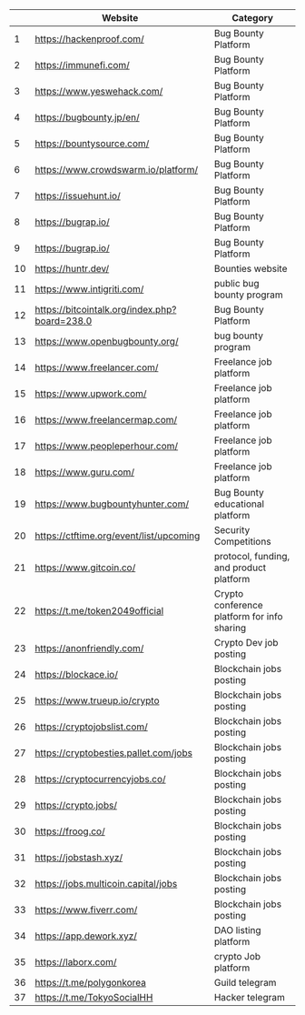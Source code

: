 |          | Website                                       | Category                                    |
|----------|-----------------------------------------------|---------------------------------------------|
|     1    |  https://hackenproof.com/                     | Bug Bounty Platform                         |
|     2    | https://immunefi.com/                         | Bug Bounty Platform                         |
|     3    | https://www.yeswehack.com/                    | Bug Bounty Platform                         |
|     4    | https://bugbounty.jp/en/                      | Bug Bounty Platform                         |
| 5        | https://bountysource.com/                     | Bug Bounty Platform                         |
|     6    | https://www.crowdswarm.io/platform/           | Bug Bounty Platform                         |
|     7    | https://issuehunt.io/                         | Bug Bounty Platform                         |
| 8        | https://bugrap.io/                            | Bug Bounty Platform                         |
| 9        | https://bugrap.io/                            | Bug Bounty Platform                         |
| 10       | https://huntr.dev/                            | Bounties website                            |
| 11       | https://www.intigriti.com/                    | public bug bounty program                   |
| 12       | https://bitcointalk.org/index.php?board=238.0 | Bug Bounty Platform                         |
| 13       | https://www.openbugbounty.org/                | bug bounty program                          |
| 14       | https://www.freelancer.com/                   | Freelance job platform                      |
| 15       | https://www.upwork.com/                       | Freelance job platform                      |
| 16       | https://www.freelancermap.com/                | Freelance job platform                      |
| 17       | https://www.peopleperhour.com/                | Freelance job platform                      |
| 18       | https://www.guru.com/                         | Freelance job platform                      |
| 19       | https://www.bugbountyhunter.com/              | Bug Bounty educational platform             |
| 20       | https://ctftime.org/event/list/upcoming       | Security Competitions                       |
| 21       | https://www.gitcoin.co/                       | protocol, funding, and product platform     |
| 22       | https://t.me/token2049official                | Crypto conference platform for info sharing |
| 23       | https://anonfriendly.com/                     | Crypto Dev job posting                      |
| 24       | https://blockace.io/                          | Blockchain jobs posting                     |
| 25       | https://www.trueup.io/crypto                  | Blockchain jobs posting                     |
| 26       | https://cryptojobslist.com/                   | Blockchain jobs posting                     |
| 27       | https://cryptobesties.pallet.com/jobs         | Blockchain jobs posting                     |
| 28       | https://cryptocurrencyjobs.co/                | Blockchain jobs posting                     |
| 29       | https://crypto.jobs/                          | Blockchain jobs posting                     |
| 30       | https://froog.co/                             | Blockchain jobs posting                     |
| 31       | https://jobstash.xyz/                         | Blockchain jobs posting                     |
| 32       | https://jobs.multicoin.capital/jobs           | Blockchain jobs posting                     |
| 33       | https://www.fiverr.com/                       | Blockchain jobs posting                     |
| 34       | https://app.dework.xyz/                       | DAO listing platform                        |
| 35       | https://laborx.com/                           | crypto Job platform                         |
| 36       | https://t.me/polygonkorea                     | Guild telegram                              |
| 37       | https://t.me/TokyoSocialHH                    | Hacker telegram                             |
